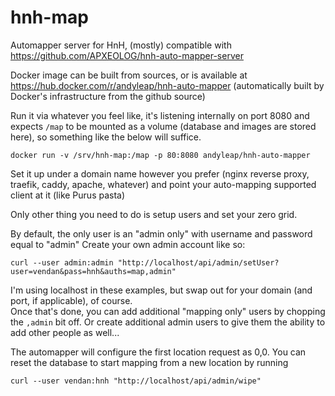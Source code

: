 # hnh-map

Automapper server for HnH, (mostly) compatible with https://github.com/APXEOLOG/hnh-auto-mapper-server

Docker image can be built from sources, or is available at https://hub.docker.com/r/andyleap/hnh-auto-mapper 
(automatically built by Docker's infrastructure from the github source)

Run it via whatever you feel like, it's listening internally on port 8080 and expects `/map` to be mounted as a volume 
(database and images are stored here), so something like the below will suffice.

    docker run -v /srv/hnh-map:/map -p 80:8080 andyleap/hnh-auto-mapper
  
Set it up under a domain name however you prefer (nginx reverse proxy, traefik, caddy, apache, whatever) and 
point your auto-mapping supported client at it (like Purus pasta)

Only other thing you need to do is setup users and set your zero grid.

By default, the only user is an "admin only" with username and password equal to "admin"
Create your own admin account like so:

    curl --user admin:admin "http://localhost/api/admin/setUser?user=vendan&pass=hnh&auths=map,admin"
    
I'm using localhost in these examples, but swap out for your domain (and port, if applicable), of course.  
Once that's done, you can add additional "mapping only" users by chopping the `,admin` bit off.
Or create additional admin users to give them the ability to add other people as well...

The automapper will configure the first location request as 0,0.  You can reset the database to start mapping from a new location by running


    curl --user vendan:hnh "http://localhost/api/admin/wipe"